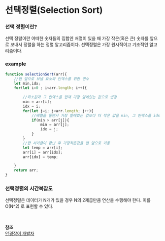 # 선택정렬(Selection Sort)
### 선택 정렬이란?
선택 정렬이란 어떠한 숫자들의 집합인 배열이 있을 때 가장 작은(혹은 큰) 숫자를 앞으로 보내서 정렬을 하는 정렬 알고리즘이다.
선택정렬은 가장 원시적이고 기초적인 알고리즘이다.

### example
```javascript
function selectionSort(arr){
    //맨 앞으로 보낼 요소와 인덱스를 위한 변수
    let min,idx;
    for(let i=0 ; i<arr.length; i++){
        
        //최소값과 그 인덱스를 현재 가장 앞에있는 값으로 변경
        min = arr[i];
        idx = i;
        for(let j=i; j<arr.length; j++){
            //배열을 돌면서 가장 앞에있는 값보다 더 작은 값을 min, 그 인덱스를 idx에 저장
            if(min > arr[j]){ 
                min = arr[j];
                idx = j;
            }
        }
        //한 사이클이 끝난 후 가장작은값을 맨 앞으로 이동
        let temp = arr[i];
        arr[i] = arr[idx];
        arr[idx] = temp;

    }
    return arr;
}
```

### 선택정렬의 시간복잡도
선택정렬은 데이터가 N개가 있을 경우 N의 2제곱만큼 연산을 수행해야 한다.
이를 O(N^2) 로 표현할 수 있다.

<br><br>
__참조__ <br>
[안경잡이 개발자](https://m.blog.naver.com/PostView.naver?blogId=ndb796&logNo=221226800661&navType=by)
